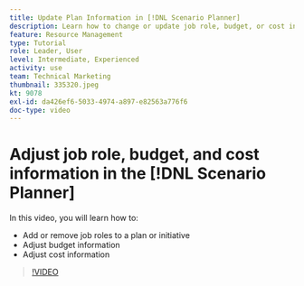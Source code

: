 ```yaml
---
title: Update Plan Information in [!DNL Scenario Planner]
description: Learn how to change or update job role, budget, or cost information after a plan or initiative is created in the [!DNL Scenario Planner].
feature: Resource Management
type: Tutorial
role: Leader, User
level: Intermediate, Experienced
activity: use
team: Technical Marketing
thumbnail: 335320.jpeg
kt: 9078
exl-id: da426ef6-5033-4974-a897-e82563a776f6
doc-type: video
---
```

# Adjust job role, budget, and cost information in the [!DNL Scenario Planner]

In this video, you will learn how to:

* Add or remove job roles to a plan or initiative
* Adjust budget information
* Adjust cost information

>[!VIDEO](https://video.tv.adobe.com/v/335320/?quality=12&learn=on)
